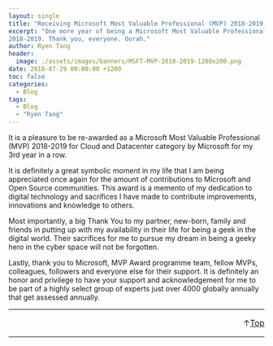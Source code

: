 ```yaml
---
layout: single
title: "Receiving Microsoft Most Valuable Professional (MVP) 2018-2019 award"
excerpt: "One more year of being a Microsoft Most Valuable Professional (MVP)
2018-2019. Thank you, everyone. Oorah."
author: Ryen Tang
header:
  image: ./assets/images/banners/MSFT-MVP-2018-2019-1280x200.png
date: 2018-07-29 00:00:00 +1200
toc: false
categories: 
  - Blog
tags:
  - Blog
  - "Ryen Tang"
---
```


It is a pleasure to be re-awarded as a Microsoft Most Valuable Professional
(MVP) 2018-2019 for Cloud and Datacenter category by Microsoft for my 3rd year
in a row.

It is definitely a great symbolic moment in my life that I am being appreciated
once again for the amount of contributions to Microsoft and Open Source
communities. This award is a memento of my dedication to digital technology and
sacrifices I have made to contribute improvements, innovations and knowledge to
others.

Most importantly, a big Thank You to my partner, new-born, family and friends
in putting up with my availability in their life for being a geek in the digital
world. Their sacrifices for me to pursue my dream in being a geeky hero in the
cyber space will not be forgotten.

Lastly, thank you to Microsoft, MVP Award programme team, fellow MVPs,
colleagues, followers and everyone else for their support. It is definitely an
honor and privilege to have your support and acknowledgement for me to be part
of a highly select group of experts just over 4000 globally annually that get
assessed annually.

<hr style='margin-top: 0.5em; margin-bottom: 0em; border-top: 1px solid #eaeaea'>
<p style='font-size: 16px; vertical-align: top; text-align: right;'>↑<a href='#top'>Top</a></p>

<!-- kiazhi.github.io - In-Article - Text & Image Advertisement -->
<ins class="adsbygoogle"
     style="display:block; text-align:center;"
     data-ad-layout="in-article"
     data-ad-format="fluid"
     data-ad-client="ca-pub-8419393181202253"
     data-ad-slot="9347590764"></ins>
<script>
     (adsbygoogle = window.adsbygoogle || []).push({});
</script>

<hr style='margin-top: 0.5em; margin-bottom: 0em; border-top: 1px solid #eaeaea'>